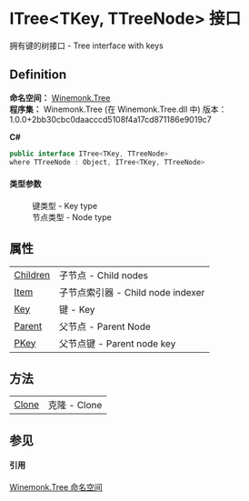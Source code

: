 # ITree&lt;TKey, TTreeNode&gt; 接口


拥有键的树接口 - Tree interface with keys



## Definition
**命名空间：** <a href="N_Winemonk_Tree">Winemonk.Tree</a>  
**程序集：** Winemonk.Tree (在 Winemonk.Tree.dll 中) 版本：1.0.0+2bb30cbc0daacccd5108f4a17cd871186e9019c7

**C#**
``` C#
public interface ITree<TKey, TTreeNode>
where TTreeNode : Object, ITree<TKey, TTreeNode>

```



#### 类型参数
<dl><dt /><dd>键类型 - Key type</dd><dt /><dd>节点类型 - Node type</dd></dl>

## 属性
<table>
<tr>
<td><a href="P_Winemonk_Tree_ITree_2_Children">Children</a></td>
<td>子节点 - Child nodes</td></tr>
<tr>
<td><a href="P_Winemonk_Tree_ITree_2_Item">Item</a></td>
<td>子节点索引器 - Child node indexer</td></tr>
<tr>
<td><a href="P_Winemonk_Tree_ITree_2_Key">Key</a></td>
<td>键 - Key</td></tr>
<tr>
<td><a href="P_Winemonk_Tree_ITree_2_Parent">Parent</a></td>
<td>父节点 - Parent Node</td></tr>
<tr>
<td><a href="P_Winemonk_Tree_ITree_2_PKey">PKey</a></td>
<td>父节点键 - Parent node key</td></tr>
</table>

## 方法
<table>
<tr>
<td><a href="M_Winemonk_Tree_ITree_2_Clone">Clone</a></td>
<td>克隆 - Clone</td></tr>
</table>

## 参见


#### 引用
<a href="N_Winemonk_Tree">Winemonk.Tree 命名空间</a>  
